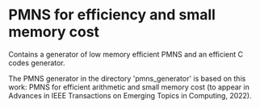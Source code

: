 # PMNS for efficiency and small memory cost

Contains a generator of low memory efficient PMNS and an efficient C codes generator.

The PMNS generator in the directory 'pmns_generator' is based on this work: PMNS for efficient arithmetic and small memory cost (to appear in Advances in IEEE Transactions on Emerging Topics in Computing, 2022).
